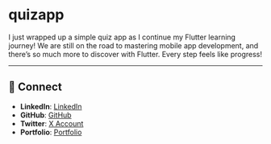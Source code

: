 # quizapp
I just wrapped up a simple quiz app as I continue my Flutter learning journey! We are still on the road to mastering mobile app development, and there’s so much more to discover with Flutter. Every step feels like progress!


---

## 💼 Connect

- **LinkedIn**: [LinkedIn](https://www.linkedin.com/in/shehryarkhandiv)
- **GitHub**: [GitHub](https://github.com/Shehryar-dev)
- **Twitter**: [X Account](https://x.com/Morphues_S)
- **Portfolio**: [Portfolio](https://shehriyar-portfolio-v2.netlify.app/)

